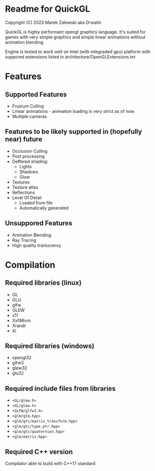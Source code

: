 
# Readme for QuickGL

Copyright (C) 2023 Marek Zalewski aka Drwalin

QuickGL is highly performant opengl graphics language. It's suited for games
with very simple graphics and simple linear animations without animation
blending.

Engine is tested to work well on Intel (with integraded gpu) platform with
suppored extensions listed in architecture/OpenGLExtensions.txt

# Features

## Supported Features

- Frustum Culling
- Linear animations - animation loading is very strict as of now
- Multiple cameras

## Features to be likely supported in (hopefully near) future

- Occlusion Culling
- Post processing
- Deffered shading:
    - Lights
    - Shadows
    - Glow
- Textures
- Texture atlas
- Reflections
- Level Of Detail
    - Loaded from file
    - Automatically generated

## Unsuppored Features

- Animation Blending
- Ray Tracing
- High quality tranlucency

# Compilation

## Required libraries (linux)

- GL
- GLU
- glfw
- GLEW
- x11
- Xxf86vm
- Xrandr
- Xi

## Required libraries (windows)

- opengl32
- glfw3
- glew32
- glu32

## Required include files from libraries

- `<GL/glew.h>`
- `<GL/glew.h>`
- `<GLFW/glfw3.h>`
- `<glm/glm.hpp>`
- `<glm/gtc/matrix_transform.hpp>`
- `<glm/gtc/type_ptr.hpp>`
- `<glm/gtc/quaternion.hpp>`
- `<glm/matrix.hpp>`

## Required C++ version

Compilator able to build with C++17 standard

